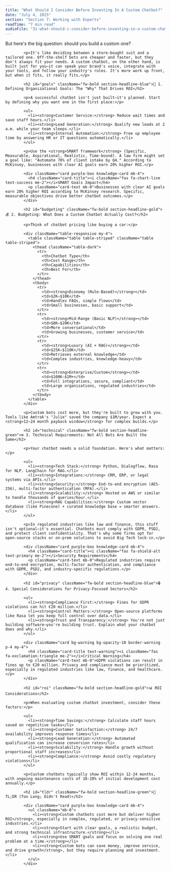 ```yaml
---
title: "What Should I Consider Before Investing In A Custom Chatbot?"
date: "July 4, 2025"
section: "Section 7: Working with Experts"
readTime: "7 min read"
audioFile: "31-what-should-i-consider-before-investing-in-a-custom-chatbot.wav"
---
```


<p>But here's the big question: should you build a custom one?</p>
            
            <p>It's like deciding between a store-bought suit and a tailored one. Off-the-shelf bots are cheaper and faster, but they don't always fit your needs. A custom chatbot, on the other hand, is built just for you—it can speak your brand's voice, integrate with your tools, and follow your industry's rules. It's more work up front, but when it fits, it really fits.</p>

            <h2 id="goals" className="fw-bold section-headline-blue">🎯 1. Defining Organizational Goals: The "Why" That Drives ROI</h2>
            
            <p>A successful chatbot isn't just built—it's planned. Start by defining why you want one in the first place:</p>
            
            <ul>
              <li><strong>Customer Service:</strong> Reduce wait times and save staff hours.</li>
              <li><strong>Lead Generation:</strong> Qualify new leads at 2 a.m. while your team sleeps.</li>
              <li><strong>Internal Automation:</strong> Free up employee time by answering HR or IT questions automatically.</li>
            </ul>
            
            <p>Use the <strong>SMART framework</strong> (Specific, Measurable, Aspirational, Realistic, Time-bound). A law firm might set a goal like: "Automate 70% of client intake by Q4." According to McKinsey, businesses with clear AI goals earn 20% higher ROI.</p>

            <div className="card purple-box knowledge-card mb-4">
              <h4 className="card-title"><i className="fas fa-chart-line text-success me-2"></i>SMART Goals Impact</h4>
              <p className="card-text mb-0">Businesses with clear AI goals earn 20% higher ROI according to McKinsey research. Specific, measurable objectives drive better chatbot outcomes.</p>
            </div>

            <h2 id="budgeting" className="fw-bold section-headline-gold">💰 2. Budgeting: What Does a Custom Chatbot Actually Cost?</h2>
            
            <p>Think of chatbot pricing like buying a car:</p>
            
            <div className="table-responsive my-4">
              <table className="table table-striped" className="table table-striped">
                <thead className="table-dark">
                  <tr>
                    <th>Chatbot Type</th>
                    <th>Cost Range</th>
                    <th>Capabilities</th>
                    <th>Best For</th>
                  </tr>
                </thead>
                <tbody>
                  <tr>
                    <td><strong>Economy (Rule-Based)</strong></td>
                    <td>$2K–$10K</td>
                    <td>Handles FAQs, simple flows</td>
                    <td>Small businesses, basic support</td>
                  </tr>
                  <tr>
                    <td><strong>Mid-Range (Basic NLP)</strong></td>
                    <td>$8K–$20K</td>
                    <td>More conversational</td>
                    <td>Growing businesses, customer service</td>
                  </tr>
                  <tr>
                    <td><strong>Luxury (AI + RAG)</strong></td>
                    <td>$25K–$110K</td>
                    <td>Retrieves external knowledge</td>
                    <td>Complex industries, knowledge-heavy</td>
                  </tr>
                  <tr>
                    <td><strong>Enterprise/Custom</strong></td>
                    <td>$100K–$1M+</td>
                    <td>Full integrations, secure, compliant</td>
                    <td>Large organizations, regulated industries</td>
                  </tr>
                </tbody>
              </table>
            </div>
            
            <p>Custom bots cost more, but they're built to grow with you. Tools like Amtrak's "Julie" saved the company $1M/year. Expect a <strong>12–24 month payback window</strong> for complex builds.</p>

            <h2 id="technical" className="fw-bold section-headline-green">⚙️ 3. Technical Requirements: Not All Bots Are Built the Same</h2>
            
            <p>Your chatbot needs a solid foundation. Here's what matters:</p>
            
            <ul>
              <li><strong>Tech Stack:</strong> Python, Dialogflow, Rasa for NLP. LangChain for RAG.</li>
              <li><strong>Integrations:</strong> CRM, ERP, or legal systems via APIs.</li>
              <li><strong>Security:</strong> End-to-end encryption (AES-256), multi-factor authentication (MFA).</li>
              <li><strong>Scalability:</strong> Hosted on AWS or similar to handle thousands of queries/hour.</li>
              <li><strong>RAG Capabilities:</strong> Custom vector database (like Pinecone) + curated knowledge base = smarter answers.</li>
            </ul>
            
            <p>In regulated industries like law and finance, this stuff isn't optional—it's essential. Chatbots must comply with GDPR, PSD2, and protect client confidentiality. That's why some firms opt for open-source stacks or on-prem solutions to avoid Big Tech lock-in.</p>

            <div className="card purple-box knowledge-card mb-4">
              <h4 className="card-title"><i className="fas fa-shield-alt text-primary me-2"></i>Security Requirements</h4>
              <p className="card-text mb-0">Regulated industries require end-to-end encryption, multi-factor authentication, and compliance with GDPR, PSD2, and industry-specific regulations.</p>
            </div>

            <h2 id="privacy" className="fw-bold section-headline-blue">🔒 4. Special Considerations for Privacy-Focused Sectors</h2>
            
            <ul>
              <li><strong>Compliance First:</strong> Fines for GDPR violations can hit €20 million.</li>
              <li><strong>Control Matters:</strong> Open-source platforms like Rasa let you keep full control over data.</li>
              <li><strong>Trust and Transparency:</strong> You're not just building software—you're building trust. Explain what your chatbot does and why.</li>
            </ul>

            <div className="card bg-warning bg-opacity-10 border-warning p-4 my-4">
              <h4 className="card-title text-warning"><i className="fas fa-exclamation-triangle me-2"></i>Critical Warning</h4>
              <p className="card-text mb-0">GDPR violations can result in fines up to €20 million. Privacy and compliance must be prioritized, especially in regulated industries like law, finance, and healthcare.</p>
            </div>

            <h2 id="roi" className="fw-bold section-headline-gold">📊 ROI Considerations</h2>
            
            <p>When evaluating custom chatbot investment, consider these factors:</p>
            
            <ul>
              <li><strong>Time Savings:</strong> Calculate staff hours saved on repetitive tasks</li>
              <li><strong>Customer Satisfaction:</strong> 24/7 availability improves response times</li>
              <li><strong>Lead Generation:</strong> Automated qualification can increase conversion rates</li>
              <li><strong>Scalability:</strong> Handle growth without proportional staff increases</li>
              <li><strong>Compliance:</strong> Avoid costly regulatory violations</li>
            </ul>
            
            <p>Custom chatbots typically show ROI within 12-24 months, with ongoing maintenance costs of 10-20% of initial development cost annually.</p>

            <h2 id="tldr" className="fw-bold section-headline-green">🧠 TL;DR (Too Long; Didn't Read)</h2>
            
            <div className="card purple-box knowledge-card mb-4">
              <ul className="mb-0">
                <li><strong>Custom chatbots cost more but deliver higher ROI</strong>, especially in complex, regulated, or privacy-sensitive industries.</li>
                <li><strong>Start with clear goals, a realistic budget, and strong technical infrastructure.</strong></li>
                <li><strong>Use SMART goals and focus on solving one real problem at a time.</strong></li>
                <li><strong>Custom bots can save money, improve service, and drive growth</strong>, but they require planning and investment.</li>
              </ul>
            </div>
